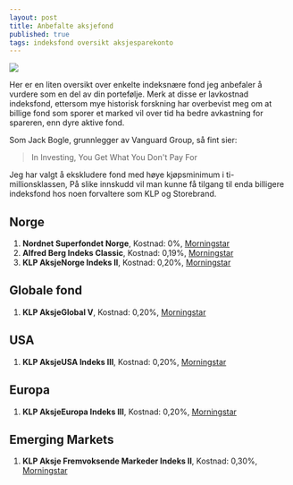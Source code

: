```yaml
---
layout: post
title: Anbefalte aksjefond
published: true
tags: indeksfond oversikt aksjesparekonto
---
```


![]({{site.baseurl}}/public/black-and-white-business-chart-241544.jpg)

Her er en liten oversikt over enkelte indeksnære fond jeg anbefaler å vurdere som en del av din portefølje. Merk at disse er lavkostnad indeksfond, ettersom mye historisk forskning har overbevist meg om at billige fond som sporer et marked vil over tid ha bedre avkastning for spareren, enn dyre aktive fond.

Som Jack Bogle, grunnlegger av Vanguard Group, så fint sier:

> In Investing, You Get What You Don't Pay For

Jeg har valgt å ekskludere fond med høye kjøpsminimum i ti-millionsklassen, På slike innskudd vil man kunne få tilgang til enda billigere indeksfond hos noen forvaltere som KLP og Storebrand.

## Norge

1. **Nordnet Superfondet Norge**, Kostnad: 0%, [Morningstar](http://www.morningstar.no/no/funds/snapshot/snapshot.aspx?id=F00000TH8U)
2. **Alfred Berg Indeks Classic**, Kostnad: 0,19%, [Morningstar](http://www.morningstar.no/no/funds/snapshot/snapshot.aspx?id=F00000SQ3R)
3. **KLP AksjeNorge Indeks II**, Kostnad: 0,20%, [Morningstar](http://www.morningstar.no/no/funds/snapshot/snapshot.aspx?id=F000002489)

## Globale fond

1. **KLP AksjeGlobal V**, Kostnad: 0,20%, [Morningstar](http://www.morningstar.no/no/funds/snapshot/snapshot.aspx?id=F00000XWSL)

## USA

1. **KLP AksjeUSA Indeks III**, Kostnad: 0,20%, [Morningstar](http://www.morningstar.no/no/funds/snapshot/snapshot.aspx?id=F00000XM0A)

## Europa

1. **KLP AksjeEuropa Indeks III**, Kostnad: 0,20%, [Morningstar](http://www.morningstar.no/no/funds/snapshot/snapshot.aspx?id=F00000WEGF)

## Emerging Markets

1. **KLP Aksje Fremvoksende Markeder Indeks II**, Kostnad: 0,30%, [Morningstar](http://www.morningstar.no/no/funds/snapshot/snapshot.aspx?id=F00000MKDH)